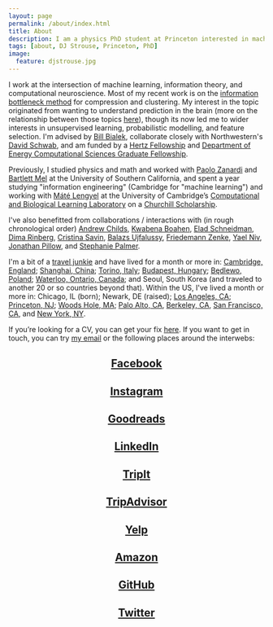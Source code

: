 ```yaml
---
layout: page
permalink: /about/index.html
title: About
description: I am a physics PhD student at Princeton interested in machine learning and computational neuroscience.
tags: [about, DJ Strouse, Princeton, PhD]
image:
  feature: djstrouse.jpg
---
```

I work at the intersection of machine learning, information theory, and computational neuroscience. Most of my recent work is on the [information bottleneck method](http://djstrouse.com/dib) for compression and clustering. My interest in the topic originated from wanting to understand prediction in the brain (more on the relationship between those topics [here](http://www.pnas.org/content/112/22/6908.full)), though its now led me to wider interests in unsupervised learning, probabilistic modelling, and feature selection. I'm advised by [Bill Bialek](http://www.princeton.edu/~wbialek/wbialek.html), collaborate closely with Northwestern's [David Schwab](http://www.physics.northwestern.edu/people/faculty/core-faculty/david-schwab.html), and am funded by a [Hertz Fellowship](http://hertzfoundation.org/default.aspx) and [Department of Energy Computational Sciences Graduate Fellowship](https://www.krellinst.org/csgf/).

Previously, I studied physics and math and worked with [Paolo Zanardi](https://dornsife.usc.edu/cf/faculty-and-staff/faculty.cfm?pid=1016223) and [Bartlett Mel](http://bme.usc.edu/directory/faculty/core-faculty/bartlett-w-mel/) at the University of Southern California, and spent a year studying "information engineering" (Cambridge for "machine learning") and working with [Máté Lengyel](http://www3.eng.cam.ac.uk/~ml468/) at the University of Cambridge’s [Computational and Biological Learning Laboratory](http://learning.eng.cam.ac.uk/Public/) on a [Churchill Scholarship](http://www.winstonchurchillfoundation.org/).

I've also benefitted from collaborations / interactions with (in rough chronological order) [Andrew Childs](https://www.cs.umd.edu/~amchilds/), [Kwabena Boahen](https://web.stanford.edu/group/brainsinsilicon/boahen.html), [Elad Schneidman](http://www.weizmann.ac.il/neurobiology/labs/schneidman/The_Schneidman_Lab/Home.html), [Dima Rinberg](http://www.med.nyu.edu/neuro-physio/faculty/faculty/dmitry-rinberg), [Cristina Savin](http://pub.ist.ac.at/~csavin/), [Balazs Ujfalussy](http://www.neuroscience.cam.ac.uk/directory/profile.php?bbu20), [Friedemann Zenke](http://fzenke.net/), [Yael Niv](https://www.princeton.edu/~yael/), [Jonathan Pillow](https://pni.princeton.edu/faculty/jonathan-pillow), and [Stephanie Palmer](http://pondside.uchicago.edu/oba/faculty/palmer_s.html).

I'm a bit of a [travel junkie](https://www.tripit.com/people/djstrouse) and have lived for a month or more in: [Cambridge, England](http://djstrouse.com/dispatch-from-england-part-i-life-at-churchill-college/); [Shanghai, China](http://djstrouse.com/preparing-for-china-the-situation/); [Torino, Italy](http://djstrouse.com/benvenuto-a-torino-a-day-in-the-life-of-a-mountain-dwelling-physicist/); [Budapest, Hungary](http://cognitivescience.ceu.hu/); [Będlewo, Poland](http://www.neuroinf.pl/Members/danek/accn/accn2012/accn); [Waterloo, Ontario, Canada](https://uwaterloo.ca/institute-for-quantum-computing/); and Seoul, South Korea (and traveled to another 20 or so countries beyond that). Within the US, I've lived a month or more in: Chicago, IL (born); Newark, DE (raised); [Los Angeles, CA](http://www.usc.edu/); [Princeton, NJ](http://www.princeton.edu); [Woods Hole, MA](http://www.mbl.edu/mcn/); [Palo Alto, CA](http://ssrp.stanford.edu/), [Berkeley, CA](https://www.krellinst.org/csgf/doe-lab-practicum/abstracts?f=berkeley), [San Francisco, CA](https://www.zynga.com/), and [New York, NY](https://www.spotify.com/us/).

If you’re looking for a CV, you can get your fix [here](http://djstrouse.com/downloads/DJStrouseCV.pdf). If you want to get in touch, you can try [my email](mailto:danieljstrouse@gmail.com) or the following places around the interwebs:

## <center><a href="https://facebook.com/djstrouse" target="_blank"><i class="icon-facebook-sign"></i> Facebook</a></center>

## <center><a href="http://instagram.com/djstrouse" target="_blank"><i class="icon-instagram-sign"></i> Instagram</a></center>

## <center><a href="https://www.goodreads.com/djstrouse" target="_blank"><i class="icon-goodreads-sign"></i> Goodreads</a></center>

## <center><a href="http://www.linkedin.com/pub/dj-strouse/7/228/463/" target="_blank"><i class="icon-linkedin-sign"></i> LinkedIn</a></center>

## <center><a href="https://www.tripit.com/people/djstrouse" target="_blank"><i class="icon-tripit-sign"></i> TripIt</a></center>

## <center><a href="http://www.tripadvisor.com/members/djstrouse" target="_blank"><i class="icon-tripadvisor-sign"></i> TripAdvisor</a></center>

## <center><a href="http://www.yelp.com/user_details?userid=2KcuwWPvsdSMEWW_6CYYpg" target="_blank"><i class="icon-yelp-sign"></i> Yelp</a></center>

## <center><a href="http://www.amazon.com/gp/pdp/profile/AFF44SNB34VYN" target="_blank"><i class="icon-amazon-sign"></i> Amazon</a></center>

## <center><a href="https://github.com/djstrouse" target="_blank"><i class="icon-github"></i> GitHub</a></center>

## <center><a href="https://twitter.com/djstrouse" target="_blank"><i class="icon-twitter-sign"></i> Twitter</a></center>

